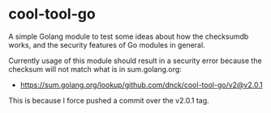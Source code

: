# cool-tool-go 

A simple Golang module to test some ideas about how the checksumdb works, and the security features of Go modules in general. 

Currently usage of this module should result in a security error because the checksum will not match what is in sum.golang.org:

- https://sum.golang.org/lookup/github.com/dnck/cool-tool-go/v2@v2.0.1

This is because I force pushed a commit over the v2.0.1 tag.


